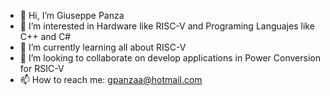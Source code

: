 - 👋 Hi, I’m Giuseppe Panza
- 👀 I’m interested in Hardware like RISC-V and Programing Languajes like C++ and C#
- 🌱 I’m currently learning all about RISC-V
- 💞️ I’m looking to collaborate on develop applications in Power Conversion for RSIC-V
- 📫 How to reach me: gpanzaa@hotmail.com

<!---
giupanza/giupanza is a ✨ special ✨ repository because its `README.md` (this file) appears on your GitHub profile.
You can click the Preview link to take a look at your changes.
--->
